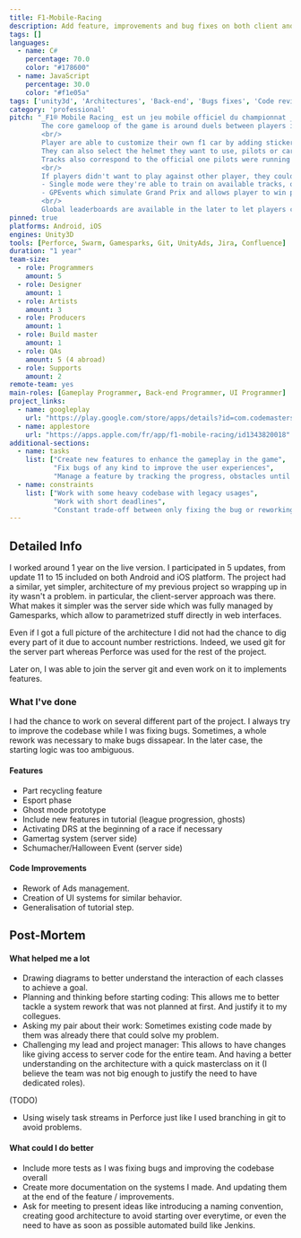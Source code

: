 ```yaml
---
title: F1-Mobile-Racing
description: Add feature, improvements and bug fixes on both client and server.
tags: []
languages:
  - name: C#
    percentage: 70.0
    color: "#178600"
  - name: JavaScript
    percentage: 30.0
    color: "#f1e05a"
tags: ['unity3d', 'Architectures', 'Back-end', 'Bugs fixes', 'Code review']
category: 'professional'
pitch: "_F1® Mobile Racing_ est un jeu mobile officiel du championnat _FIA FORMULA ONE WORLD CHAMPIONSHIP™_.
        The core gameloop of the game is around duels between players in a race that can take several forms (grid start, overtaking, etc.)
        <br/>
        Player are able to customize their own f1 car by adding stickers and livery on it.
        They can also select the helmet they want to use, pilots or cars, based on real formula 1 ones.
        Tracks also correspond to the official one pilots were running on.
        <br/>
        If players didn't want to play against other player, they could either play:
        - Single mode were they're able to train on available tracks, or
        - GPEvents which simulate Grand Prix and allows player to win points based on their performances. 
        <br/>
        Global leaderboards are available in the later to let players compare their cumulated points if needed."
pinned: true
platforms: Android, iOS
engines: Unity3D
tools: [Perforce, Swarm, Gamesparks, Git, UnityAds, Jira, Confluence]
duration: "1 year"
team-size:
  - role: Programmers
    amount: 5
  - role: Designer
    amount: 1
  - role: Artists
    amount: 3
  - role: Producers
    amount: 1
  - role: Build master
    amount: 1
  - role: QAs
    amount: 5 (4 abroad)
  - role: Supports
    amount: 2
remote-team: yes
main-roles: [Gameplay Programmer, Back-end Programmer, UI Programmer]
project_links:
  - name: googleplay
    url: "https://play.google.com/store/apps/details?id=com.codemasters.F1Mobile&hl=fr&gl=US"
  - name: applestore
    url: "https://apps.apple.com/fr/app/f1-mobile-racing/id1343820018"
additional-sections:
  - name: tasks
    list: ["Create new features to enhance the gameplay in the game",
           "Fix bugs of any kind to improve the user experiences",
           "Manage a feature by tracking the progress, obstacles until the completion of it"]
  - name: constraints
    list: ["Work with some heavy codebase with legacy usages", 
           "Work with short deadlines",
           "Constant trade-off between only fixing the bug or reworking this part overall"]
---
```

<!---
Gregoire Boiron <gregoire.boiron@gmail.com>
Copyright (c) 2018-2021 Gregoire Boiron  All Rights Reserved.
--->

Detailed Info
--------------------
I worked around 1 year on the live version. I participated in 5 updates, from update 11 to 15 included on both Android and iOS platform.
The project had a similar, yet simpler, architecture of my previous project so wrapping up in ity wasn't a problem.
in particular, the client-server approach was there. 
What makes it simpler was the server side which was fully managed by Gamesparks, which allow to parametrized stuff directly in web interfaces.

Even if I got a full picture of the architecture I did not had the chance to dig every part of it due to account number restrictions. 
Indeed, we used git for the server part whereas Perforce was used for the rest of the project.

Later on, I was able to join the server git and even work on it to implements features.

### What I've done
I had the chance to work on several different part of the project.
I always try to improve the codebase while I was fixing bugs. Sometimes, a whole rework was necessary to make bugs dissapear. 
In the later case, the starting logic was too ambiguous. 

#### Features
* Part recycling feature
* Esport phase 
* Ghost mode prototype
* Include new features in tutorial (league progression, ghosts)
* Activating DRS at the beginning of a race if necessary
* Gamertag system (server side)
* Schumacher/Halloween Event (server side)

#### Code Improvements
* Rework of Ads management.
* Creation of UI systems for similar behavior.
* Generalisation of tutorial step.

Post-Mortem
--------------------
#### What helped me a lot
* Drawing diagrams to better understand the interaction of each classes to achieve a goal. 
* Planning and thinking before starting coding: This allows me to better tackle a system rework that was not planned at first. And justify it to my collegues.
* Asking my pair about their work: Sometimes existing code made by them was already there that could solve my problem.
* Challenging my lead and project manager: This allows to have changes like giving access to server code for the entire team. And having a better understanding on the architecture with a quick masterclass on it (I believe the team was not big enough to justify the need to have dedicated roles).

(TODO)
* Using wisely task streams in Perforce just like I used branching in git to avoid problems.

#### What could I do better
* Include more tests as I was fixing bugs and improving the codebase overall
* Create more documentation on the systems I made. And updating them at the end of the feature / improvements.
* Ask for meeting to present ideas like introducing a naming convention, creating good architecture to avoid starting over everytime, or even the need to have as soon as possible automated build like Jenkins.
